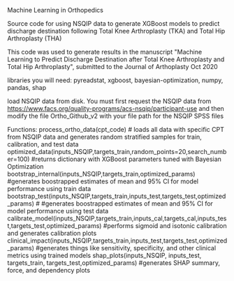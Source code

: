 Machine Learning in Orthopedics

Source code for using NSQIP data to generate XGBoost models to predict discharge destination following Total Knee Arthroplasty (TKA) and Total Hip Arthroplasty (THA)

This code was used to generate results in the manuscript "Machine Learning to Predict Discharge Destination after Total Knee Arthroplasty and Total Hip Arthroplasty", submitted to the Journal of Arthoplasty Oct 2020

libraries you will need: pyreadstat, xgboost, bayesian-optimization, numpy, pandas, shap


load NSQIP data from disk. You must first request the NSQIP data from https://www.facs.org/quality-programs/acs-nsqip/participant-use and then modify the file Ortho_Github_v2 with your file path for the NSQIP SPSS files

Functions:
process_ortho_data(cpt_code) # loads all data with specific CPT from NSQIP data and generates random stratified samples for train, calibration, and test data
optimized_data(inputs_NSQIP,targets_train,random_points=20,search_number=100) #returns dictionary with XGBoost parameters tuned with Bayesian Optimization
bootstrap_internal(inputs_NSQIP,targets_train,optimized_params) #generates boostrapped estimates of mean and 95% CI for model performance using train data
bootstrap_test(inputs_NSQIP,targets_train,inputs_test,targets_test,optimized_params) # #generates boostrapped estimates of mean and 95% CI for model performance using test data
calibrate_model(inputs_NSQIP,targets_train,inputs_cal,targets_cal,inputs_test,targets_test,optimized_params) #performs sigmoid and isotonic calibration and generates calibration plots
clinical_impact(inputs_NSQIP,targets_train,inputs_test,targets_test,optimized_params) #generates things like sensitivity, specificity, and other clinical metrics using trained models
shap_plots(inputs_NSQIP, inputs_test, targets_train, targets_test,optimized_params) #generates SHAP summary, force, and dependency plots

